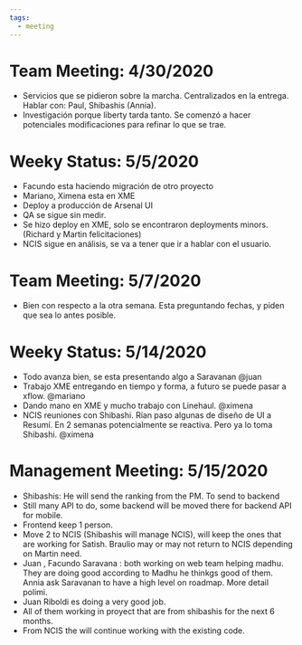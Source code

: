 ```yaml
---
tags:
  - meeting
---
```


# Team Meeting: 4/30/2020

- Servicios que se pidieron sobre la marcha. Centralizados en la entrega. Hablar con: Paul, Shibashis (Annia).
- Investigación porque liberty tarda tanto. Se comenzó a hacer potenciales modificaciones para refinar lo que se trae.

# Weeky Status: 5/5/2020

- Facundo esta haciendo migración de otro proyecto
- Mariano, Ximena esta en XME
- Deploy a producción de Arsenal UI
- QA se sigue sin medir.
- Se hizo deploy en XME, solo se encontraron deployments minors. (Richard y Martin felicitaciones)
- NCIS sigue en análisis, se va a tener que ir a hablar con el usuario.

# Team Meeting: 5/7/2020

- Bien con respecto a la otra semana. Esta preguntando fechas, y piden que sea lo antes posible.

# Weeky Status: 5/14/2020

- Todo avanza bien, se esta presentando algo a Saravanan @juan
- Trabajo XME entregando en tiempo y forma, a futuro se puede pasar a xflow. @mariano
- Dando mano en XME y mucho trabajo con Linehaul. @ximena
- NCIS reuniones con Shibashi. Rían paso algunas de diseño de UI a Resumí. En 2 semanas potencialmente se reactiva. Pero ya lo toma Shibashi. @ximena

# Management Meeting: 5/15/2020

- Shibashis: He will send the ranking from the PM. To send to backend
- Still many API to do, some backend will be moved there for backend API for mobile.
- Frontend keep 1 person.
- Move 2 to NCIS (Shibashis will manage NCIS), will keep the ones that are working for Satish. Braulio may or may not return to NCIS depending on Martin need.
- Juan , Facundo Saravana : both working on web team helping madhu. They are doing good according to Madhu he thinkgs good of them. Annia ask Saravanan to have a high level on roadmap. More detail polimi.
- Juan Riboldi es doing a very good job.
- All of them working in proyect that are from shibashis for the next 6 months. 
- From NCIS the will continue working with the existing code.